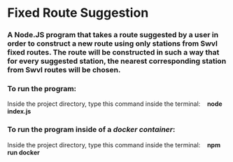 # Fixed Route Suggestion

### A Node.JS program that takes a route suggested by a user in order to construct a new route using only stations from Swvl fixed routes. The route will be constructed in such a way that for every suggested station, the nearest corresponding station from Swvl routes will be chosen.

### To run the program:
Inside the project directory, type this command inside the terminal: &nbsp;&nbsp; **node index.js**

### To run the program inside of a *docker container*:
Inside the project directory, type this command inside the terminal: &nbsp;&nbsp; **npm run docker**
